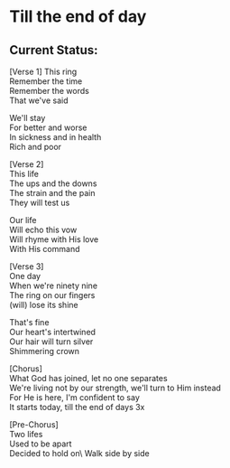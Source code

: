 # Till the end of day

## Current Status:

[Verse 1]
This ring\
Remember the time\
Remember the words\
That we've said

We'll stay\
For better and worse\
In sickness and in health\
Rich and poor

[Verse 2]\
This life\
The ups and the downs\
The strain and the pain\
They will test us

Our life\
Will echo this vow\
Will rhyme with His love\
With His command

[Verse 3]\
One day\
When we're ninety nine\
The ring on our fingers\
(will) lose its shine

That's fine\
Our heart's intertwined\
Our hair will turn silver\
Shimmering crown

[Chorus]\
What God has joined, let no one separates\
We're living not by our strength, we'll turn to Him instead\
For He is here, I'm confident to say\
It starts today, till the end of days 3x

[Pre-Chorus]\
Two lifes\
Used to be apart\
Decided to hold on\ 
Walk side by side